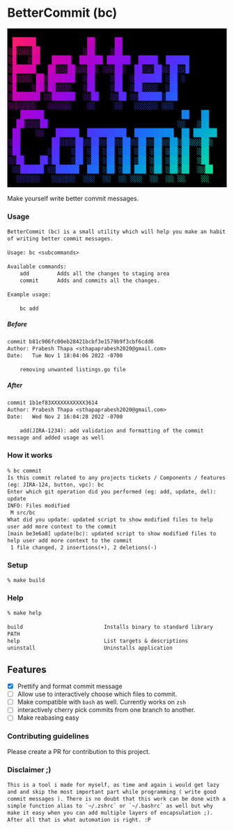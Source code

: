 # BetterCommit (bc)

![better-commit](assets/banner.png)

Make yourself write better commit messages.

### Usage

```
BetterCommit (bc) is a small utility which will help you make an habit of writing better commit messages.

Usage: bc <subcommands>

Available commands:
    add         Adds all the changes to staging area
    commit      Adds and commits all the changes.

Example usage:

    bc add

```

##### Before 
```
commit b81c906fc00eb28421bcbf3e1579b9f3cbf6cdd6
Author: Prabesh Thapa <sthapaprabesh2020@gmail.com>
Date:   Tue Nov 1 18:04:06 2022 -0700

    removing unwanted listings.go file
```

##### After

```
commit 1b1ef83XXXXXXXXXXX3614
Author: Prabesh Thapa <sthapaprabesh2020@gmail.com>
Date:   Wed Nov 2 16:04:28 2022 -0700

    add(JIRA-1234): add validation and formatting of the commit message and added usage as well

```

### How it works

```
% bc commit
Is this commit related to any projects tickets / Components / features (eg: JIRA-124, button, vpc): bc
Enter which git operation did you performed (eg: add, update, del): update
INFO: Files modified
 M src/bc
What did you update: updated script to show modified files to help user add more context to the commit
[main be3e6a8] update(bc): updated script to show modified files to help user add more context to the commit
 1 file changed, 2 insertions(+), 2 deletions(-)
```

### Setup

```
% make build
```




### Help
```
% make help

build                          Installs binary to standard library PATH
help                           List targets & descriptions
uninstall                      Uninstalls application
```


## Features

- [X] Prettify and format commit message
- [ ] Allow use to interactively choose which files to commit.
- [ ] Make compatible with `bash` as well. Currently works on `zsh` 
- [ ] interactively cherry pick commits from one branch to another.
- [ ] Make reabasing easy

### Contributing guidelines

Please create a PR for contribution to this project.

### Disclaimer ;)

```
This is a tool i made for myself, as time and again i would get lazy and and skip the most important part while programming ( write good commit messages ). There is no doubt that this work can be done with a simple function alias to `~/.zshrc` or `~/.bashrc` as well but why make it easy when you can add multiple layers of encapsulation ;). After all that is what automation is right. :P 
```